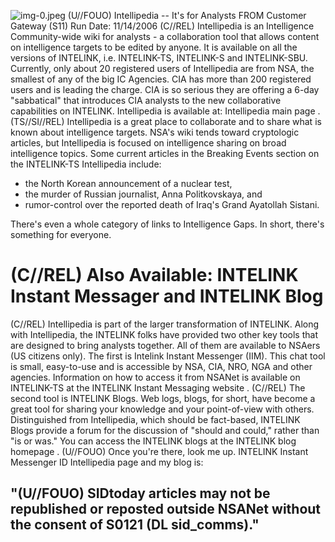 ![img-0.jpeg](img-0.jpeg)
(U//FOUO) Intellipedia -- It's for Analysts
FROM
Customer Gateway (S11)
Run Date: $11 / 14 / 2006$
(C//REL) Intellipedia is an Intelligence Community-wide wiki for analysts - a collaboration tool that allows content on intelligence targets to be edited by anyone. It is available on all the versions of INTELINK, i.e. INTELINK-TS, INTELINK-S and INTELINK-SBU. Currently, only about 20 registered users of Intellipedia are from NSA, the smallest of any of the big IC Agencies. CIA has more than 200 registered users and is leading the charge. CIA is so serious they are offering a 6-day "sabbatical" that introduces CIA analysts to the new collaborative capabilities on INTELINK. Intellipedia is available at: Intellipedia main page .
(TS//SI//REL) Intellipedia is a great place to collaborate and to share what is known about intelligence targets. NSA's wiki tends toward cryptologic articles, but Intellipedia is focused on intelligence sharing on broad intelligence topics. Some current articles in the Breaking Events section on the INTELINK-TS Intellipedia include:

- the North Korean announcement of a nuclear test,
- the murder of Russian journalist, Anna Politkovskaya, and
- rumor-control over the reported death of Iraq's Grand Ayatollah Sistani.

There's even a whole category of links to Intelligence Gaps. In short, there's something for everyone.

# (C//REL) Also Available: INTELINK Instant Messager and INTELINK Blog 

(C//REL) Intellipedia is part of the larger transformation of INTELINK. Along with Intellipedia, the INTELINK folks have provided two other key tools that are designed to bring analysts together. All of them are available to NSAers (US citizens only). The first is Intelink Instant Messenger (IIM). This chat tool is small, easy-to-use and is accessible by NSA, CIA, NRO, NGA and other agencies. Information on how to access it from NSANet is available on INTELINK-TS at the INTELINK Instant Messaging website .
(C//REL) The second tool is INTELINK Blogs. Web logs, blogs, for short, have become a great tool for sharing your knowledge and your point-of-view with others. Distinguished from Intellipedia, which should be fact-based, INTELINK Blogs provide a forum for the discussion of "should and could," rather than "is or was." You can access the INTELINK blogs at the INTELINK blog homepage .
(U//FOUO) Once you're there, look me up. INTELINK Instant Messenger ID
Intellipedia page and my blog is:

## "(U//FOUO) SIDtoday articles may not be republished or reposted outside NSANet without the consent of S0121 (DL sid_comms)."
